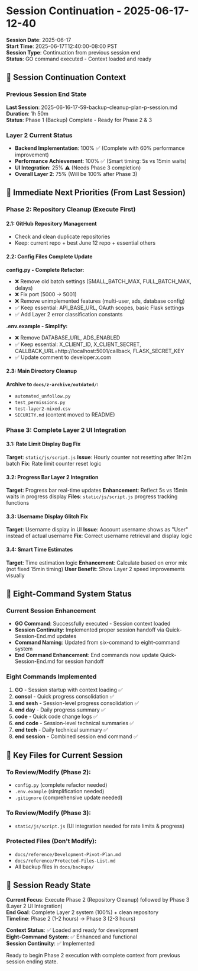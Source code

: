 # Session Continuation - 2025-06-17-12-40

**Session Date**: 2025-06-17  
**Start Time**: 2025-06-17T12:40:00-08:00 PST  
**Session Type**: Continuation from previous session end  
**Status**: GO command executed - Context loaded and ready

## 🔄 Session Continuation Context

### Previous Session End State
**Last Session**: 2025-06-16-17-59-backup-cleanup-plan-p-session.md  
**Duration**: 1h 50m  
**Status**: Phase 1 (Backup) Complete - Ready for Phase 2 & 3  

### Layer 2 Current Status
- **Backend Implementation**: 100% ✅ (Complete with 60% performance improvement)
- **Performance Achievement**: 100% ✅ (Smart timing: 5s vs 15min waits)
- **UI Integration**: 25% ⚠️ (Needs Phase 3 completion)
- **Overall Layer 2**: 75% (Will be 100% after Phase 3)

## 🎯 Immediate Next Priorities (From Last Session)

### Phase 2: Repository Cleanup (Execute First)

#### 2.1: GitHub Repository Management
- Check and clean duplicate repositories
- Keep: current repo + best June 12 repo + essential others

#### 2.2: Config Files Complete Update
**config.py - Complete Refactor:**
- ❌ Remove old batch settings (SMALL_BATCH_MAX, FULL_BATCH_MAX, delays)
- ❌ Fix port (5000 → 5001) 
- ❌ Remove unimplemented features (multi-user, ads, database config)
- ✅ Keep essential: API_BASE_URL, OAuth scopes, basic Flask settings
- ✅ Add Layer 2 error classification constants

**.env.example - Simplify:**
- ❌ Remove DATABASE_URL, ADS_ENABLED
- ✅ Keep essential: X_CLIENT_ID, X_CLIENT_SECRET, CALLBACK_URL=http://localhost:5001/callback, FLASK_SECRET_KEY
- ✅ Update comment to developer.x.com

#### 2.3: Main Directory Cleanup
**Archive to `docs/z-archive/outdated/`:**
- `automated_unfollow.py`
- `test_permissions.py` 
- `test-layer2-mixed.csv`
- `SECURITY.md` (content moved to README)

### Phase 3: Complete Layer 2 UI Integration

#### 3.1: Rate Limit Display Bug Fix
**Target**: `static/js/script.js`
**Issue**: Hourly counter not resetting after 1h12m batch
**Fix**: Rate limit counter reset logic

#### 3.2: Progress Bar Layer 2 Integration  
**Target**: Progress bar real-time updates
**Enhancement**: Reflect 5s vs 15min waits in progress display
**Files**: `static/js/script.js` progress tracking functions

#### 3.3: Username Display Glitch Fix
**Target**: Username display in UI
**Issue**: Account username shows as "User" instead of actual username
**Fix**: Correct username retrieval and display logic

#### 3.4: Smart Time Estimates
**Target**: Time estimation logic
**Enhancement**: Calculate based on error mix (not fixed 15min timing)
**User Benefit**: Show Layer 2 speed improvements visually

## 🔧 Eight-Command System Status

### Current Session Enhancement
- **GO Command**: Successfully executed - Session context loaded
- **Session Continuity**: Implemented proper session handoff via Quick-Session-End.md updates
- **Command Naming**: Updated from six-command to eight-command system
- **End Command Enhancement**: End commands now update Quick-Session-End.md for session handoff

### Eight Commands Implemented
1. **GO** - Session startup with context loading ✅
2. **consol** - Quick progress consolidation ✅  
3. **end sesh** - Session-level progress consolidation ✅
4. **end day** - Daily progress summary ✅
5. **code** - Quick code change logs ✅
6. **end code** - Session-level technical summaries ✅
7. **end tech** - Daily technical summary ✅
8. **end session** - Combined session end command ✅

## 📂 Key Files for Current Session

### To Review/Modify (Phase 2):
- `config.py` (complete refactor needed)
- `.env.example` (simplification needed)  
- `.gitignore` (comprehensive update needed)

### To Review/Modify (Phase 3):
- `static/js/script.js` (UI integration needed for rate limits & progress)

### Protected Files (Don't Modify):
- `docs/reference/Development-Pivot-Plan.md`
- `docs/reference/Protected-Files-List.md`
- All backup files in `docs/backups/`

## 🚀 Session Ready State

**Current Focus**: Execute Phase 2 (Repository Cleanup) followed by Phase 3 (Layer 2 UI Integration)  
**End Goal**: Complete Layer 2 system (100%) + clean repository  
**Timeline**: Phase 2 (1-2 hours) → Phase 3 (2-3 hours)  

**Context Status**: ✅ Loaded and ready for development  
**Eight-Command System**: ✅ Enhanced and functional  
**Session Continuity**: ✅ Implemented

Ready to begin Phase 2 execution with complete context from previous session ending state.